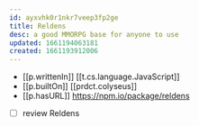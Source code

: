 ```yaml
---
id: ayxvhk0r1nkr7veep3fp2ge
title: Reldens
desc: a good MMORPG base for anyone to use
updated: 1661194063181
created: 1661193912006
---
```



- [[p.writtenIn]] [[t.cs.language.JavaScript]]
- [[p.builtOn]] [[prdct.colyseus]]
- [[p.hasURL]] https://npm.io/package/reldens
- [ ] review Reldens